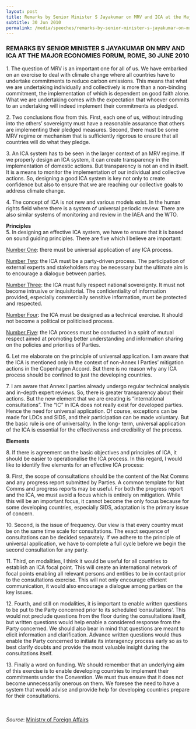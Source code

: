```yaml
---
layout: post
title: Remarks by Senior Minister S Jayakumar on MRV and ICA at the Major Economies Forum, Rome, 30 June 2010
subtitle: 30 Jun 2010
permalink: /media/speeches/remarks-by-senior-minister-s-jayakumar-on-mrv-and-ica-at-the-major-economies-forum-rome-30-june-2010
---
```


### REMARKS BY SENIOR MINISTER S JAYAKUMAR ON MRV AND ICA AT THE MAJOR ECONOMIES FORUM, ROME, 30 JUNE 2010

1\. The question of MRV is an important one for all of us. We have embarked on an exercise to deal with climate change where all countries have to undertake commitments to reduce carbon emissions. This means that what we are undertaking individually and collectively is more than a non-binding commitment, the implementation of which is dependent on good faith alone. What we are undertaking comes with the expectation that whoever commits to an undertaking will indeed implement their commitments as pledged.

2\. Two conclusions flow from this. First, each one of us, without intruding into the others’ sovereignty must have a reasonable assurance that others are implementing their pledged measures. Second, there must be some MRV regime or mechanism that is sufficiently rigorous to ensure that all countries will do what they pledge.

3\. An ICA system has to be seen in the larger context of an MRV regime. If we properly design an ICA system, it can create transparency in the implementation of domestic actions. But transparency is not an end in itself. It is a means to monitor the implementation of our individual and collective actions. So, designing a good ICA system is key not only to create confidence but also to ensure that we are reaching our collective goals to address climate change.

4\. The concept of ICA is not new and various models exist. In the human rights field where there is a system of universal periodic review. There are also similar systems of monitoring and review in the IAEA and the WTO.

**Principles**  
5\. In designing an effective ICA system, we have to ensure that it is based on sound guiding principles. There are five which I believe are important:

<u>Number One</u>: there must be universal application of any ICA process.

<u>Number Two</u>: the ICA must be a party-driven process. The participation of external experts and stakeholders may be necessary but the ultimate aim is to encourage a dialogue between parties.

<u>Number Three</u>: the ICA must fully respect national sovereignty. It must not become intrusive or inquisitorial. The confidentiality of information provided, especially commercially sensitive information, must be protected and respected.
 
<u>Number Four</u>: the ICA must be designed as a technical exercise. It should not become a political or politicised process.
 
<u>Number Five</u>: the ICA process must be conducted in a spirit of mutual respect aimed at promoting better understanding and information sharing on the policies and priorities of Parties.

6\. Let me elaborate on the principle of universal application. I am aware that the ICA is mentioned only in the context of non-Annex I Parties’ mitigation actions in the Copenhagen Accord. But there is no reason why any ICA process should be confined to just the developing countries.

7\. I am aware that Annex I parties already undergo regular technical analysis and in-depth expert reviews. So, there is greater transparency about their actions. But the new element that we are creating is “international consultations”. The “IC” in ICA does not really exist for developed parties. Hence the need for universal application. Of course, exceptions can be made for LDCs and SIDS, and their participation can be made voluntary. But the basic rule is one of universality. In the long- term, universal application of the ICA is essential for the effectiveness and credibility of the process.

**Elements**

8\. If there is agreement on the basic objectives and principles of ICA, it should be easier to operationalise the ICA process. In this regard, I would like to identify five elements for an effective ICA process:

9\. First, the scope of consultations should be the content of the Nat Comms and any progress report submitted by Parties. A common template for Nat Comms and progress reports may be useful. For both the progress report and the ICA, we must avoid a focus which is entirely on mitigation. While this will be an important focus, it cannot become the only focus because for some developing countries, especially SIDS, adaptation is the primary issue of concern.

10\. Second, is the issue of frequency. Our view is that every country must be on the same time scale for consultations. The exact sequence of consultations can be decided separately. If we adhere to the principle of universal application, we have to complete a full cycle before we begin the second consultation for any party.

11\. Third, on modalities, I think it would be useful for all countries to establish an ICA focal point. This will create an international network of focal points enabling all relevant persons and entities to be in contact prior to the consultations exercise. This will not only encourage efficient communication, it would also encourage a dialogue among parties on the key issues.

12\. Fourth, and still on modalities, it is important to enable written questions to be put to the Party concerned prior to its scheduled ‘consultations’. This would not preclude questions from the floor during the consultations itself, but written questions would help enable a considered response from the Party concerned. We should also bear in mind that questions are meant to elicit information and clarification. Advance written questions would thus enable the Party concerned to initiate its interagency process early so as to best clarify doubts and provide the most valuable insight during the consultations itself.

13\. Finally a word on funding. We should remember that an underlying aim of this exercise is to enable developing countries to implement their commitments under the Convention. We must thus ensure that it does not become unnecessarily onerous on them. We foresee the need to have a system that would advise and provide help for developing countries prepare for their consultations.
<br><br><br>


*Source*: [<a href="https://www.mfa.gov.sg/" target="_blank">Ministry of Foreign Affairs</a>](https://www.mfa.gov.sg/)